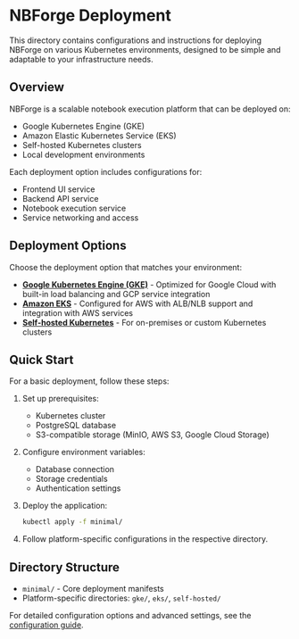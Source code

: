 # NBForge Deployment

This directory contains configurations and instructions for deploying NBForge on various Kubernetes environments, designed to be simple and adaptable to your infrastructure needs.

## Overview

NBForge is a scalable notebook execution platform that can be deployed on:
- Google Kubernetes Engine (GKE)
- Amazon Elastic Kubernetes Service (EKS)
- Self-hosted Kubernetes clusters
- Local development environments

Each deployment option includes configurations for:
- Frontend UI service
- Backend API service
- Notebook execution service
- Service networking and access

## Deployment Options

Choose the deployment option that matches your environment:

- [**Google Kubernetes Engine (GKE)**](gke/README.md) - Optimized for Google Cloud with built-in load balancing and GCP service integration
- [**Amazon EKS**](eks/README.md) - Configured for AWS with ALB/NLB support and integration with AWS services
- [**Self-hosted Kubernetes**](self-hosted/README.md) - For on-premises or custom Kubernetes clusters

## Quick Start

For a basic deployment, follow these steps:

1. Set up prerequisites:
   - Kubernetes cluster
   - PostgreSQL database
   - S3-compatible storage (MinIO, AWS S3, Google Cloud Storage)

2. Configure environment variables:
   - Database connection
   - Storage credentials
   - Authentication settings

3. Deploy the application:
   ```bash
   kubectl apply -f minimal/
   ```

4. Follow platform-specific configurations in the respective directory.

## Directory Structure

- `minimal/` - Core deployment manifests
- Platform-specific directories: `gke/`, `eks/`, `self-hosted/`

For detailed configuration options and advanced settings, see the [configuration guide](images/backend-env-vars.md).

